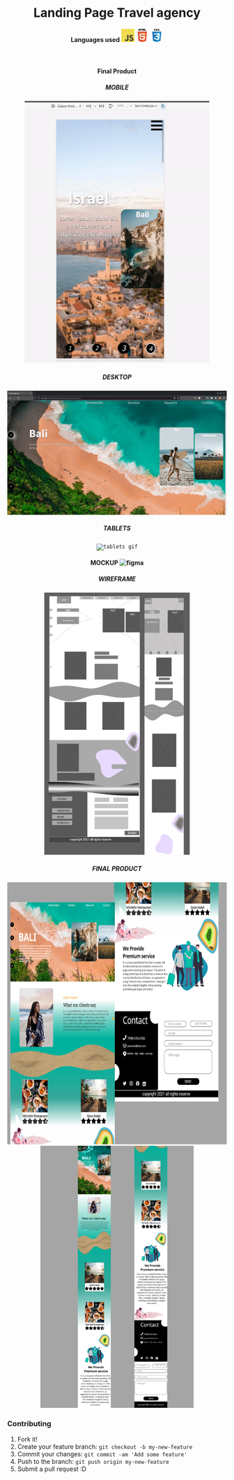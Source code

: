 <div align="center">
  <h1>Landing Page Travel agency</h1>
  
  <h4>Languages used <img height="30" src="https://raw.githubusercontent.com/github/explore/80688e429a7d4ef2fca1e82350fe8e3517d3494d/topics/javascript/javascript.png">
<img height="30" src="https://raw.githubusercontent.com/github/explore/5c058a388828bb5fde0bcafd4bc867b5bb3f26f3/topics/html/html.png">
<img height="30" src="https://raw.githubusercontent.com/github/explore/5c058a388828bb5fde0bcafd4bc867b5bb3f26f3/topics/css/css.png"></h4>
  <br>
  <h4>Final Product</h4>
  <h5>MOBILE</h5>
  <code><img height="600" src="gitignore/mobile.gif" alt="mobile.gif"></code>  
  <h5>DESKTOP</h5>
  <code><img src="gitignore/desktop-video-travel-agency.gif" alt="desktop gif"></code>
  <h5>TABLETS</h5>
  <code><img height="600" src="gitignore/TABLET.gif" alt="tablets gif"></code>  
 <br>
  <h4>MOCKUP <img height="20" src="https://www.vectorlogo.zone/logos/figma/figma-icon.svg" alt="figma"></h4> 
  <h5>WIREFRAME</h5>
  <code><img height="600" src="gitignore/wireframe.jpg" alt="WIREFRAME"></code>  
  <h5>FINAL PRODUCT</h5>
  <code><img height="600" src="gitignore/mockup-desktop.jpg" alt="MOCKUP-DESKTOP"></code>  
  <code><img height="600" src="gitignore/mockup-mobile.jpg" alt="MOCKUP-MOBILE"></code>   
  
</div>

### Contributing
1. Fork it!
2. Create your feature branch: `git checkout -b my-new-feature`
3. Commit your changes: `git commit -am 'Add some feature'`
4. Push to the branch: `git push origin my-new-feature`
5. Submit a pull request :D



